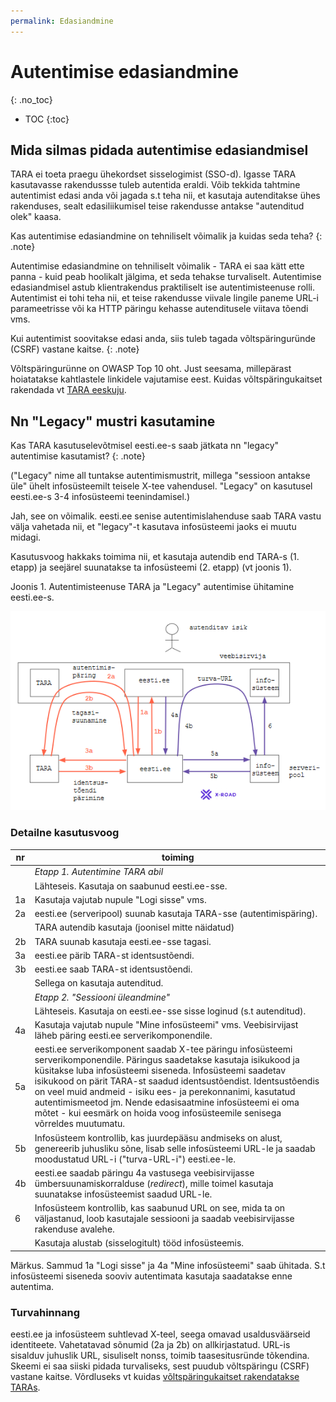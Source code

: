 ```yaml
---
permalink: Edasiandmine
---
```


# Autentimise edasiandmine
{: .no_toc}

- TOC
{:toc}

## Mida silmas pidada autentimise edasiandmisel

TARA ei toeta praegu ühekordset sisselogimist (SSO-d). Igasse TARA kasutavasse rakendussse tuleb autentida eraldi. Võib tekkida tahtmine autentimist edasi anda või jagada s.t teha nii, et kasutaja autenditakse ühes rakenduses, sealt edasiliikumisel teise rakendusse antakse "autenditud olek" kaasa. 

Kas autentimise edasiandmine on tehniliselt võimalik ja kuidas seda teha?
{: .note}

Autentimise edasiandmine on tehniliselt võimalik - TARA ei saa kätt ette panna - kuid peab hoolikalt jälgima, et seda tehakse turvaliselt. Autentimise edasiandmisel astub klientrakendus praktiliselt ise autentimisteenuse rolli. Autentimist ei tohi teha nii, et teise rakendusse viivale lingile paneme URL-i parameetrisse või ka HTTP päringu kehasse autenditusele viitava tõendi vms.

Kui autentimist soovitakse edasi anda, siis tuleb tagada võltspäringuründe (CSRF) vastane kaitse.
{: .note}

Võltspäringurünne on OWASP Top 10 oht. Just seesama, millepärast hoiatatakse kahtlastele linkidele vajutamise eest. Kuidas võltspäringukaitset rakendada vt [TARA eeskuju]( https://e-gov.github.io/TARA-Doku/TehnilineKirjeldus#52-v%C3%B5ltsp%C3%A4ringur%C3%BCnde-vastane-kaitse).

## Nn "Legacy" mustri kasutamine

Kas TARA kasutuselevõtmisel eesti.ee-s saab jätkata nn "legacy" autentimise kasutamist?
{: .note}

("Legacy" nime all tuntakse autentimismustrit, millega "sessioon antakse üle" ühelt infosüsteemilt teisele X-tee vahendusel. "Legacy" on kasutusel eesti.ee-s 3-4 infosüsteemi teenindamisel.) 

Jah, see on võimalik. eesti.ee senise autentimislahenduse saab TARA vastu välja vahetada nii, et "legacy"-t kasutava infosüsteemi jaoks ei muutu midagi.

Kasutusvoog hakkaks toimima nii, et kasutaja autendib end TARA-s (1. etapp) ja seejärel suunatakse ta infosüsteemi (2. etapp) (vt joonis 1). 

Joonis 1. Autentimisteenuse TARA ja "Legacy" autentimise ühitamine eesti.ee-s.

<img src='img/LEGACY.PNG' width='700'>

### Detailne kasutusvoog

 nr | toiming
----|---------
    | _Etapp 1. Autentimine TARA abil_
    | Lähteseis. Kasutaja on saabunud eesti.ee-sse.
1a  | Kasutaja vajutab nupule "Logi sisse" vms.
2a  | eesti.ee (serveripool) suunab kasutaja TARA-sse (autentimispäring).
    | TARA autendib kasutaja (joonisel mitte näidatud)
2b  | TARA suunab kasutaja eesti.ee-sse tagasi.
3a  | eesti.ee pärib TARA-st identsustõendi.
3b  | eesti.ee saab TARA-st identsustõendi.
    | Sellega on kasutaja autenditud.
    | _Etapp 2. "Sessiooni üleandmine"_
    | Lähteseis. Kasutaja on eesti.ee-sse sisse loginud (s.t autenditud).
4a  | Kasutaja vajutab nupule "Mine infosüsteemi" vms. Veebisirvijast läheb päring eesti.ee serverikomponendile.
5a  | eesti.ee serverikomponent saadab X-tee päringu infosüsteemi serverikomponendile. Päringus saadetakse kasutaja isikukood ja küsitakse luba infosüsteemi siseneda. Infosüsteemi saadetav isikukood on pärit TARA-st saadud identsustõendist. Identsustõendis on veel muid andmeid - isiku ees- ja perekonnanimi, kasutatud autentimismeetod jm. Nende edasisaatmine infosüsteemi ei oma mõtet - kui eesmärk on hoida voog infosüsteemile senisega võrreldes muutumatu.
5b  | Infosüsteem kontrollib, kas juurdepääsu andmiseks on alust, genereerib juhusliku sõne, lisab selle infosüsteemi URL-le ja saadab moodustatud URL-i ("turva-URL-i") eesti.ee-le.
4b  | eesti.ee saadab päringu 4a vastusega veebisirvijasse ümbersuunamiskorralduse (_redirect_), mille toimel kasutaja suunatakse infosüsteemist saadud URL-le.
6   | Infosüsteem kontrollib, kas saabunud URL on see, mida ta on väljastanud, loob kasutajale sessiooni ja saadab veebisirvijasse rakenduse avalehe.
    | Kasutaja alustab (sisselogitult) tööd infosüsteemis.

Märkus. Sammud 1a "Logi sisse" ja 4a "Mine infosüsteemi" saab ühitada. S.t infosüsteemi siseneda sooviv autentimata kasutaja saadatakse enne autentima.

### Turvahinnang

eesti.ee ja infosüsteem suhtlevad X-teel, seega omavad usaldusväärseid identiteete. Vahetatavad sõnumid (2a ja 2b) on allkirjastatud. URL-is sisalduv juhuslik URL, sisuliselt nonss, toimib taasesitusründe tõkendina. Skeemi ei saa siiski pidada turvaliseks, sest puudub võltspäringu (CSRF) vastane kaitse. Võrdluseks vt kuidas [võltspäringukaitset rakendatakse TARAs]( https://e-gov.github.io/TARA-Doku/TehnilineKirjeldus#52-v%C3%B5ltsp%C3%A4ringur%C3%BCnde-vastane-kaitse).
